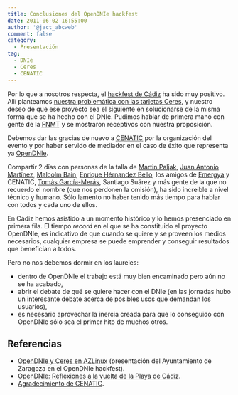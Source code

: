 ```yaml
---
title: Conclusiones del OpenDNIe hackfest
date: 2011-06-02 16:55:00
author: '@jact_abcweb'
comment: false
category:
  - Presentación
tag:
  - DNIe
  - Ceres
  - CENATIC
---
```


Por lo que a nosotros respecta, el [hackfest de Cádiz](2011-05-16-hackfest-opendnie-cadiz) ha sido muy positivo. Allí planteamos [nuestra problemática con las tarjetas Ceres](2011-02-16-opendnie-en-azlinux), y nuestro deseo de que ese proyecto sea el siguiente en solucionarse de la misma forma que se ha hecho con el DNIe. Pudimos hablar de primera mano con gente de la <acronym title="Fábrica Nacional de Moneda y Timbre">FNMT</acronym> y se mostraron receptivos con nuestra proposición.

<!-- more -->

Debemos dar las gracias de nuevo a <acronym title="Centro Nacional de Referencia de Aplicación de las Tecnologías de la Información">CENATIC</acronym> por la organización del evento y por haber servido de mediador en el caso de éxito que representa ya [OpenDNIe](https://web.archive.org/web/20110616013951/http://opendnie.cenatic.es/).

Compartir 2 días con personas de la talla de [Martin Paljak](http://ee.linkedin.com/in/martinpaljak), [Juan Antonio Martínez](http://juansgaviota.blogspot.com/), [Malcolm Bain](https://es.linkedin.com/in/malcolm-bain/es), [Enrique Hérnandez Bello](http://es.linkedin.com/in/ehbello), los amigos de [Emergya](http://www.emergya.es/) y CENATIC, [Tomás García-Merás](https://es.linkedin.com/in/tomas-gmeras), Santiago Suárez y más gente de la que no recuerdo el nombre (que nos perdonen la omisión), ha sido increible a nivel técnico y humano. Sólo lamento no haber tenido más tiempo para hablar con todos y cada uno de ellos.

En Cádiz hemos asistido a un momento histórico y lo hemos presenciado en primera fila. El tiempo _record_ en el que se ha constituido el proyecto OpenDNIe, es indicativo de que cuando se quiere y se proveen los medios necesarios, cualquier empresa se puede emprender y conseguir resultados que benefician a todos.

Pero no nos debemos dormir en los laureles:

- dentro de OpenDNIe el trabajo está muy bien encaminado pero aún no se ha acabado,
- abrir el debate de qué se quiere hacer con el DNIe (en las jornadas hubo un interesante debate acerca de posibles usos que demandan los usuarios),
- es necesario aprovechar la inercia creada para que lo conseguido con OpenDNIe sólo sea el primer hito de muchos otros.

## Referencias

- [OpenDNIe y Ceres en AZLinux](/files/opendnie-hackfest.zip) (presentación del Ayuntamiento de Zaragoza en el OpenDNIe hackfest).
- [OpenDNIe: Reflexiones a la vuelta de la Playa de Cádiz](https://web.archive.org/web/20110827053738/http://www.kriptopolis.org/opendnie-reflexiones).
- [Agradecimiento de CENATIC](https://web.archive.org/web/20110719073741/http://opendnie.cenatic.es/archives/agradecimiento).
